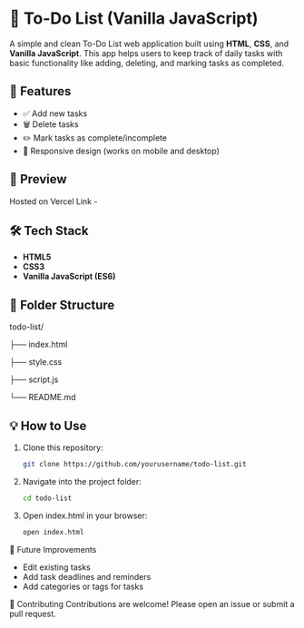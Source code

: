 # 📝 To-Do List (Vanilla JavaScript)

A simple and clean To-Do List web application built using **HTML**, **CSS**, and **Vanilla JavaScript**. This app helps users to keep track of daily tasks with basic functionality like adding, deleting, and marking tasks as completed.

## 🚀 Features

- ✅ Add new tasks
- 🗑️ Delete tasks
- ✏️ Mark tasks as complete/incomplete
- 📱 Responsive design (works on mobile and desktop)

## 📸 Preview

Hosted on Vercel Link - 

## 🛠️ Tech Stack

- **HTML5**
- **CSS3**
- **Vanilla JavaScript (ES6)**

## 📁 Folder Structure

todo-list/

├── index.html

├── style.css

├── script.js

└── README.md


## 💡 How to Use

1. Clone this repository:
   ```bash
   git clone https://github.com/yourusername/todo-list.git

2. Navigate into the project folder:
   ```bash
   cd todo-list

3. Open index.html in your browser:
   ```bash
   open index.html


📌 Future Improvements
-  Edit existing tasks
-  Add task deadlines and reminders
-  Add categories or tags for tasks

🤝 Contributing
Contributions are welcome! Please open an issue or submit a pull request.
